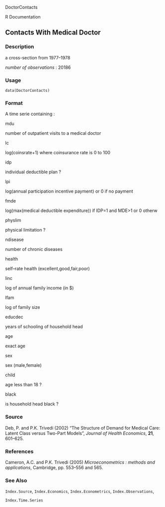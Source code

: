 DoctorContacts

R Documentation

## Contacts With Medical Doctor

### Description

a cross-section from 1977–1978

_number of observations_ : 20186

### Usage

    data(DoctorContacts)

### Format

A time serie containing :

mdu

number of outpatient visits to a medical doctor

lc

log(coinsrate+1) where coinsurance rate is 0 to 100

idp

individual deductible plan ?

lpi

log(annual participation incentive payment) or 0 if no payment

fmde

log(max(medical deductible expenditure)) if IDP=1 and MDE>1 or 0 otherw

physlim

physical limitation ?

ndisease

number of chronic diseases

health

self–rate health (excellent,good,fair,poor)

linc

log of annual family income (in \$)

lfam

log of family size

educdec

years of schooling of household head

age

exact age

sex

sex (male,female)

child

age less than 18 ?

black

is household head black ?

### Source

Deb, P. and P.K. Trivedi (2002) “The Structure of Demand for Medical Care:
Latent Class versus Two-Part Models”, _Journal of Health Economics_, **21**,
601–625.

### References

Cameron, A.C. and P.K. Trivedi (2005) _Microeconometrics : methods and
applications_, Cambridge, pp. 553–556 and 565.

### See Also

`Index.Source`, `Index.Economics`, `Index.Econometrics`, `Index.Observations`,

`Index.Time.Series`

